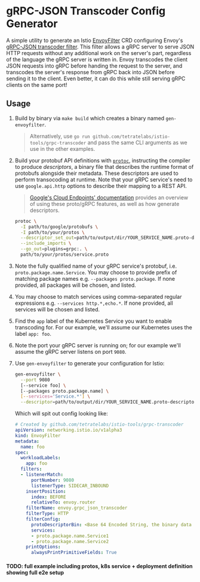 # gRPC-JSON Transcoder Config Generator

A simple utility to generate an Istio [EnvoyFilter](https://preliminary.istio.io/docs/reference/config/istio.networking.v1alpha3/#EnvoyFilter) CRD configuring Envoy's [gRPC-JSON transcoder filter](https://www.envoyproxy.io/docs/envoy/latest/configuration/http_filters/grpc_json_transcoder_filter). This filter allows a gRPC server to serve JSON HTTP requests without any additional work on the server's part, regardless of the language the gRPC server is written in. Envoy transcodes the client JSON requests into gRPC before handing the request to the server, and transcodes the server's response from gRPC back into JSON before sending it to the client. Even better, it can do this while still serving gRPC clients on the same port!

## Usage

1. Build by binary via `make build` which creates a binary named `gen-envoyfilter`.
    > Alternatively, use `go run github.com/tetratelabs/istio-tools/grpc-transcoder` and pass the same CLI arguments as we use in the other examples.

1. Build your protobuf API definitions with [`protoc`](https://github.com/google/protobuf/releases), instructing the compiler to produce _descriptors_, a binary file that describes the runtime format of protobufs alongside their metadata. These descriptors are used to perform transocoding at runtime. Note that your gRPC service's need to use `google.api.http` options to describe their mapping to a REST API.

    > [Google's Cloud Endpoints' documentation](https://cloud.google.com/endpoints/docs/grpc/transcoding) provides an overview of using these proto/gRPC features, as well as how generate descriptors.
  
    ```sh
    protoc \
      -I path/to/google/protobufs \
      -I path/to/your/protos \
      --descriptor_set_out=path/to/output/dir/YOUR_SERVICE_NAME.proto-descriptor \
      --include_imports \
      --go_out=plugins=grpc:. \
      path/to/your/protos/service.proto
    ```
  
1. Note the fully qualified name of your gRPC service's protobuf, i.e. `proto.package.name.Service`. You may choose to provide prefix of matching package names e.g. `--packages proto.package`. If none provided, all packages will be chosen, and listed.

1. You may choose to match services using comma-separated regular expressions e.g. `--services http.*,echo.*`. If none provided, all services will be chosen and listed.

1. Find the `app` label of the Kubernetes Service you want to enable transcoding for. For our example, we'll assume our Kubernetes uses the label `app: foo`.

1. Note the port your gRPC server is running on; for our example we'll assume the gRPC server listens on port `9080`.

1. Use `gen-envoyfilter` to generate your configuration for Istio:

    ```sh
    gen-envoyfilter \
      --port 9080
      [--service foo] \
      [--packages proto.package.name] \
      [--services='Service.*'] \
      --descriptor=path/to/output/dir/YOUR_SERVICE_NAME.proto-descriptor
    ```
  
     Which will spit out config looking like:
  
    ```yaml
    # Created by github.com/tetratelabs/istio-tools/grpc-transcoder
    apiVersion: networking.istio.io/v1alpha3
    kind: EnvoyFilter
    metadata:
      name: foo
    spec:
      workloadLabels:
        app: foo
      filters:
      - listenerMatch:
          portNumber: 9080 
          listenerType: SIDECAR_INBOUND
        insertPosition:
          index: BEFORE
          relativeTo: envoy.router
        filterName: envoy.grpc_json_transcoder
        filterType: HTTP
        filterConfig:
          protoDescriptorBin: <Base 64 Encoded String, the binary data inside of path/to/output/dir/YOUR_SERVICE_NAME.proto-descriptor>
          services:
          - proto.package.name.Service1
          - proto.package.name.Service2
        printOptions:
          alwaysPrintPrimitiveFields: True
    ```

#### TODO: full example including protos, k8s service + deployment definition showing full e2e setup
